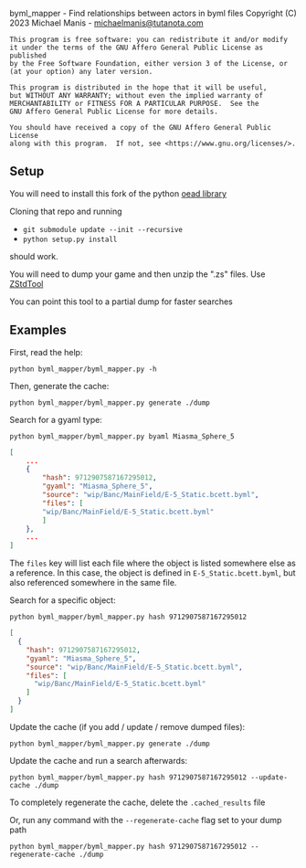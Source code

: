 byml_mapper - Find relationships between actors in byml files
    Copyright (C) 2023  Michael Manis - michaelmanis@tutanota.com

    This program is free software: you can redistribute it and/or modify
    it under the terms of the GNU Affero General Public License as published
    by the Free Software Foundation, either version 3 of the License, or
    (at your option) any later version.

    This program is distributed in the hope that it will be useful,
    but WITHOUT ANY WARRANTY; without even the implied warranty of
    MERCHANTABILITY or FITNESS FOR A PARTICULAR PURPOSE.  See the
    GNU Affero General Public License for more details.

    You should have received a copy of the GNU Affero General Public License
    along with this program.  If not, see <https://www.gnu.org/licenses/>.

## Setup

You will need to install this fork of the python [oead library](https://github.com/TotkMods/oead)

Cloning that repo and running 

- `git submodule update --init --recursive`
- `python setup.py install` 

should work.

You will need to dump your game and then unzip the ".zs" files. Use [ZStdTool](https://github.com/TotkMods/Totk.ZStdTool)

You can point this tool to a partial dump for faster searches

## Examples

First, read the help:

`python byml_mapper/byml_mapper.py -h`

Then, generate the cache:

`python byml_mapper/byml_mapper.py generate ./dump`

Search for a gyaml type:

`python byml_mapper/byml_mapper.py byaml Miasma_Sphere_5`

```json
[
    ...
    {
        "hash": 9712907587167295012,
        "gyaml": "Miasma_Sphere_5",
        "source": "wip/Banc/MainField/E-5_Static.bcett.byml",
        "files": [
        "wip/Banc/MainField/E-5_Static.bcett.byml"
        ]
    },
    ...
]

```

The `files` key will list each file where the object is listed somewhere else as a reference. In this case, the object is defined in `E-5_Static.bcett.byml`, but also referenced somewhere in the same file.

Search for a specific object:

`python byml_mapper/byml_mapper.py hash 9712907587167295012`

```json
[
  {
    "hash": 9712907587167295012,
    "gyaml": "Miasma_Sphere_5",
    "source": "wip/Banc/MainField/E-5_Static.bcett.byml",
    "files": [
      "wip/Banc/MainField/E-5_Static.bcett.byml"
    ]
  }
]
```

Update the cache (if you add / update / remove dumped files):

`python byml_mapper/byml_mapper.py generate ./dump`

Update the cache and run a search afterwards:

`python byml_mapper/byml_mapper.py hash 9712907587167295012 --update-cache ./dump`

To completely regenerate the cache, delete the `.cached_results` file

Or, run any command with the `--regenerate-cache` flag set to your dump path

`python byml_mapper/byml_mapper.py hash 9712907587167295012 --regenerate-cache ./dump`
